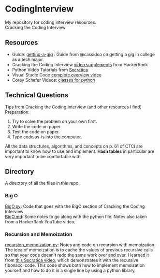 # CodingInterview
My repository for coding interview resources. <br>
Cracking the Coding Interview <br>

## Resources
- Guide: [getting-a-gig](https://github.com/cassidoo/getting-a-gig) : 
Guide from @cassidoo on getting a gig in college as a tech major.
- Cracking the Coding Interview [video supplements](https://www.youtube.com/playlist?list=PLX6IKgS15Ue02WDPRCmYKuZicQHit9kFt) from HackerRank
- Python Video Tutorials from [Socratica](https://www.youtube.com/playlist?list=PLi01XoE8jYohWFPpC17Z-wWhPOSuh8Er-)
- Visual Studio Code [complete overview video](https://www.youtube.com/watch?v=-nh9rCzPJ20)
- Corey Schafer Videos: [classes for python](https://www.youtube.com/channel/UCCezIgC97PvUuR4_gbFUs5g)

## Technical Questions
Tips from Cracking the Coding Interview (and other resources I find) <br>
Preparation: <br>
1. Try to solve the problem on your own first.
2. Write the code on paper.
3. Test the code on paper.
4. Type code as-is into the computer. 

All the data structures, algorithms, and concepts on p. 61 of CTCI are important to know how to use and implement. **Hash tables** in particular are very important to be comfortable with.

## Directory
A directory of all the files in this repo. 

### Big O
[BigO.py](BigO.py): Code that goes with the BigO section of Cracking the Coding Interview <br>
[BigO.md](BigO.md): Some notes to go along with the python file. Notes also taken from a HackerRank YouTube video.

### Recursion and Memoization
[recursion_memoization.py](recursion_memoization.py): Notes and code on recursion with memoization. The idea of memoization is to cache the values of previous recursive calls so that your code doesn't redo the same work over and over. I learned it from [this Socratica video](https://www.youtube.com/watch?v=Qk0zUZW-U_M), which demonstrates it with the recursive fibonacci code. This code shows both how to implement memoization yourself and how to do it in a single line by using a python library.
